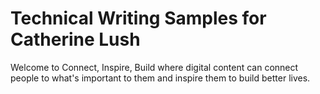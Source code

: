 # Technical Writing Samples for Catherine Lush

Welcome to Connect, Inspire, Build where digital content can connect people to what's important to them and inspire them to build better lives.


